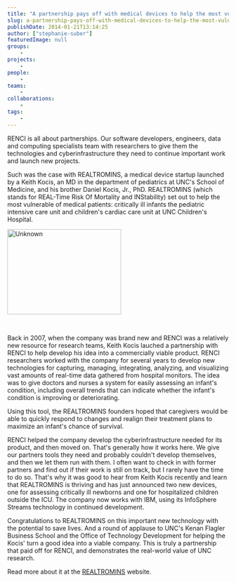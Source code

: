 ```yaml
---
title: "A partnership pays off with medical devices to help the most vulnerable"
slug: a-partnership-pays-off-with-medical-devices-to-help-the-most-vulnerable
publishDate: 2014-01-21T13:14:25
author: ["stephanie-suber"]
featuredImage: null
groups:
    - 
projects:
    - 
people:
    - 
teams: 
    - 
collaborations:
    - 
tags:
    - 
---
```

<p>RENCI is all about partnerships. Our software developers, engineers, data and computing specialists team with researchers to give them the technologies and cyberinfrastructure they need to continue important work and launch new projects.</p>
<p>Such was the case with REALTROMINS, a medical device startup launched by a Keith Kocis, an MD in the department of pediatrics at UNC's School of Medicine, and his brother Daniel Kocis, Jr., PhD. REALTROMINS (which stands for REAL-Time Risk Of Mortality and INStability) set out to help the most vulnerable of medical patients: critically ill infants the pediatric intensive care unit and children's cardiac care unit at UNC Children's Hospital.</p>
<p><a href="https://www.renci.org/wp-content/uploads/2014/01/Unknown.jpg"  rel="lightbox[roadtrip]"><img class="size-full wp-image-12984 alignleft" alt="Unknown" src="https://www.renci.org/wp-content/uploads/2014/01/Unknown.jpg" width="259" height="194" /></a></p>
<p>&nbsp;</p>
<p>Back in 2007, when the company was brand new and RENCI was a relatively new resource for research teams, Keith Kocis lauched a partnership with RENCI to help develop his idea into a commercially viable product. RENCI researchers worked with the company for several years to develop new technologies for capturing, managing, integrating, analyzing, and visualizing vast amounts of real-time data gathered from hospital monitors. The idea was to give doctors and nurses a system for easily assessing an infant's condition, including overall trends that can indicate whether the infant's condition is improving or deteriorating.</p>
<p>Using this tool, the REALTROMINS founders hoped that caregivers would be able to quickly respond to changes and realign their treatment plans to maximize an infant's chance of survival.</p>
<p>RENCI helped the company develop the cyberinfrastructure needed for its product, and then moved on. That's generally how it works here. We give our partners tools they need and probably couldn't develop themselves, and then we let them run with them. I often want to check in with former partners and find out if their work is still on track, but I rarely have the time to do so. That's why it was good to hear from Keith Kocis recently and learn that REALTROMINS is thriving and has just announced two new devices, one for assessing critically ill newborns and one for hospitalized children outside the ICU. The company now works with IBM, using its InfoSphere Streams technology in continued development.</p>
<p>Congratulations to REALTROMINS on this important new technology with the potential to save lives. And a round of applause to UNC's Kenan Flagler Business School and the Office of Technology Development for helping the Kocis' turn a good idea into a viable company. This is truly a partnership that paid off for RENCI, and demonstrates the real-world value of UNC research.</p>
<p>Read more about it at the <a href="http://www.realtromins.com">REALTROMINS</a> website.</p>
<!-- AddThis Advanced Settings generic via filter on the_content --><!-- AddThis Share Buttons generic via filter on the_content -->
